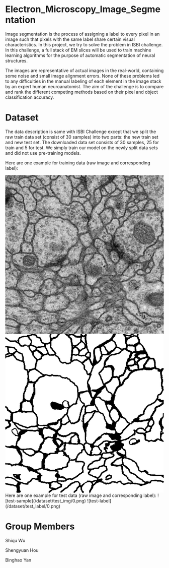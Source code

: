 # Electron_Microscopy_Image_Segmentation
Image segmentation is the process of assigning a label to every pixel in an image such that pixels with the same label share certain visual characteristics. In this project, we try to solve the problem in ISBI challenge.  In this challenge, a full stack of EM slices will be used to train machine learning algorithms for the purpose of automatic segmentation of neural structures.

The images are representative of actual images in the real-world, containing some noise and small image alignment errors. None of these problems led to any difficulties in the manual labeling of each element in the image stack by an expert human neuroanatomist. The aim of the challenge is to compare and rank the different competing methods based on their pixel and object classification accuracy.

# Dataset
The data description is same with ISBI Challenge except that we split the raw train data set (consist of 30 samples) into two parts: the new train set and new
test set. The downloaded data set consists of 30 samples, 25 for train and 5 for test. We simply train our model on the newly split data sets and did not use pre-training models. 

Here are one example for training data (raw image and corresponding label):
<!-- ![training-sample](/dataset/train_img/0.png) ![training-label](/dataset/train_label/0.png)  -->
<img align="left" src="/dataset/train_img/0.png">
<img align="right" src="/dataset/train_label/0.png">
Here are one example for test data (raw image and corresponding label):
![test-sample](/dataset/test_img/0.png) ![test-label](/dataset/test_label/0.png) 



# Group Members
Shiqu Wu

Shengyuan Hou

Binghao Yan

